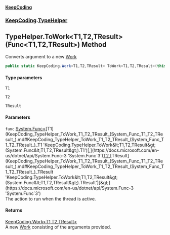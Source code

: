 #### [KeepCoding](index.md 'index')
### [KeepCoding](KeepCoding.md 'KeepCoding').[TypeHelper](KeepCoding_TypeHelper.md 'KeepCoding.TypeHelper')
## TypeHelper.ToWork&lt;T1,T2,TResult&gt;(Func&lt;T1,T2,TResult&gt;) Method
Converts argument to a new [Work](KeepCoding_Work.md 'KeepCoding.Work')
```csharp
public static KeepCoding.Work<T1,T2,TResult> ToWork<T1,T2,TResult>(this System.Func<T1,T2,TResult> func);
```
#### Type parameters
<a name='KeepCoding_TypeHelper_ToWork_T1_T2_TResult_(System_Func_T1_T2_TResult_)_T1'></a>
`T1`  
  
<a name='KeepCoding_TypeHelper_ToWork_T1_T2_TResult_(System_Func_T1_T2_TResult_)_T2'></a>
`T2`  
  
<a name='KeepCoding_TypeHelper_ToWork_T1_T2_TResult_(System_Func_T1_T2_TResult_)_TResult'></a>
`TResult`  
  
#### Parameters
<a name='KeepCoding_TypeHelper_ToWork_T1_T2_TResult_(System_Func_T1_T2_TResult_)_func'></a>
`func` [System.Func&lt;](https://docs.microsoft.com/en-us/dotnet/api/System.Func-3 'System.Func`3')[T1](KeepCoding_TypeHelper_ToWork_T1_T2_TResult_(System_Func_T1_T2_TResult_).md#KeepCoding_TypeHelper_ToWork_T1_T2_TResult_(System_Func_T1_T2_TResult_)_T1 'KeepCoding.TypeHelper.ToWork&lt;T1,T2,TResult&gt;(System.Func&lt;T1,T2,TResult&gt;).T1')[,](https://docs.microsoft.com/en-us/dotnet/api/System.Func-3 'System.Func`3')[T2](KeepCoding_TypeHelper_ToWork_T1_T2_TResult_(System_Func_T1_T2_TResult_).md#KeepCoding_TypeHelper_ToWork_T1_T2_TResult_(System_Func_T1_T2_TResult_)_T2 'KeepCoding.TypeHelper.ToWork&lt;T1,T2,TResult&gt;(System.Func&lt;T1,T2,TResult&gt;).T2')[,](https://docs.microsoft.com/en-us/dotnet/api/System.Func-3 'System.Func`3')[TResult](KeepCoding_TypeHelper_ToWork_T1_T2_TResult_(System_Func_T1_T2_TResult_).md#KeepCoding_TypeHelper_ToWork_T1_T2_TResult_(System_Func_T1_T2_TResult_)_TResult 'KeepCoding.TypeHelper.ToWork&lt;T1,T2,TResult&gt;(System.Func&lt;T1,T2,TResult&gt;).TResult')[&gt;](https://docs.microsoft.com/en-us/dotnet/api/System.Func-3 'System.Func`3')  
The action to run when the thread is active.
  
#### Returns
[KeepCoding.Work&lt;](KeepCoding_Work_T1_T2_TResult_.md 'KeepCoding.Work&lt;T1,T2,TResult&gt;')[T1](KeepCoding_TypeHelper_ToWork_T1_T2_TResult_(System_Func_T1_T2_TResult_).md#KeepCoding_TypeHelper_ToWork_T1_T2_TResult_(System_Func_T1_T2_TResult_)_T1 'KeepCoding.TypeHelper.ToWork&lt;T1,T2,TResult&gt;(System.Func&lt;T1,T2,TResult&gt;).T1')[,](KeepCoding_Work_T1_T2_TResult_.md 'KeepCoding.Work&lt;T1,T2,TResult&gt;')[T2](KeepCoding_TypeHelper_ToWork_T1_T2_TResult_(System_Func_T1_T2_TResult_).md#KeepCoding_TypeHelper_ToWork_T1_T2_TResult_(System_Func_T1_T2_TResult_)_T2 'KeepCoding.TypeHelper.ToWork&lt;T1,T2,TResult&gt;(System.Func&lt;T1,T2,TResult&gt;).T2')[,](KeepCoding_Work_T1_T2_TResult_.md 'KeepCoding.Work&lt;T1,T2,TResult&gt;')[TResult](KeepCoding_TypeHelper_ToWork_T1_T2_TResult_(System_Func_T1_T2_TResult_).md#KeepCoding_TypeHelper_ToWork_T1_T2_TResult_(System_Func_T1_T2_TResult_)_TResult 'KeepCoding.TypeHelper.ToWork&lt;T1,T2,TResult&gt;(System.Func&lt;T1,T2,TResult&gt;).TResult')[&gt;](KeepCoding_Work_T1_T2_TResult_.md 'KeepCoding.Work&lt;T1,T2,TResult&gt;')  
A new [Work](KeepCoding_Work.md 'KeepCoding.Work') consisting of the arguments provided.
